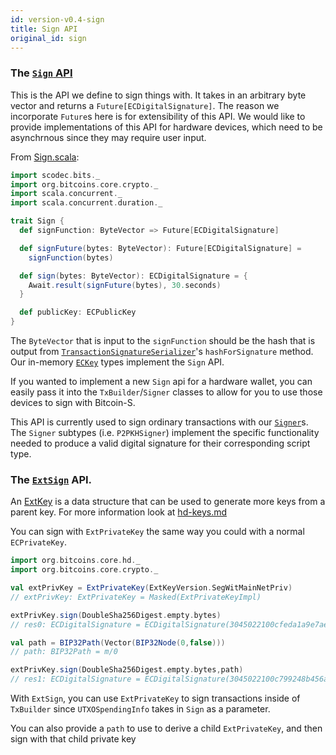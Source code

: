 ```yaml
---
id: version-v0.4-sign
title: Sign API
original_id: sign
---
```


### The [`Sign` API](org/bitcoins/core/crypto/Sign.scala)

This is the API we define to sign things with. It takes in an arbitrary byte vector and returns a `Future[ECDigitalSignature]`. The reason we incorporate `Future`s here is for extensibility of this API. We would like to provide implementations of this API for hardware devices, which need to be asynchrnous since they may require user input.

From [Sign.scala](../../core/src/main/scala/org/bitcoins/core/crypto/Sign.scala):

```scala
import scodec.bits._
import org.bitcoins.core.crypto._
import scala.concurrent._
import scala.concurrent.duration._

trait Sign {
  def signFunction: ByteVector => Future[ECDigitalSignature]

  def signFuture(bytes: ByteVector): Future[ECDigitalSignature] =
    signFunction(bytes)

  def sign(bytes: ByteVector): ECDigitalSignature = {
    Await.result(signFuture(bytes), 30.seconds)
  }

  def publicKey: ECPublicKey
}
```

The `ByteVector` that is input to the `signFunction` should be the hash that is output from [`TransactionSignatureSerializer`](/api/org/bitcoins/core/crypto/TransactionSignatureSerializer)'s `hashForSignature` method. Our in-memory [`ECKey`](/api/org/bitcoins/core/crypto/ECKey) types implement the `Sign` API.

If you wanted to implement a new `Sign` api for a hardware wallet, you can easily pass it into the `TxBuilder`/`Signer` classes to allow for you to use those devices to sign with Bitcoin-S.

This API is currently used to sign ordinary transactions with our [`Signer`](/api/org/bitcoins/core/wallet/signer/Signer)s. The `Signer` subtypes (i.e. `P2PKHSigner`) implement the specific functionality needed to produce a valid digital signature for their corresponding script type.


### The [`ExtSign`](../../core/src/main/scala/org/bitcoins/core/crypto/Sign.scala) API.

An [ExtKey](org/bitcoins/core/crypto/ExtKey.scala) is a data structure that can be used to generate more keys from a parent key. For more information look at [hd-keys.md](hd-keys.md)

You can sign with `ExtPrivateKey` the same way you could with a normal `ECPrivateKey`.

```scala
import org.bitcoins.core.hd._
import org.bitcoins.core.crypto._

val extPrivKey = ExtPrivateKey(ExtKeyVersion.SegWitMainNetPriv)
// extPrivKey: ExtPrivateKey = Masked(ExtPrivateKeyImpl)

extPrivKey.sign(DoubleSha256Digest.empty.bytes)
// res0: ECDigitalSignature = ECDigitalSignature(3045022100cfeda1a9e7ae6fbd4a608b2da83ce84ff5a58d3ce44f32cf8e6db53b34d66426022047e0573ab74730f4776ca53d653b884918225b5a869cb20890067faf14319ee9)

val path = BIP32Path(Vector(BIP32Node(0,false)))
// path: BIP32Path = m/0

extPrivKey.sign(DoubleSha256Digest.empty.bytes,path)
// res1: ECDigitalSignature = ECDigitalSignature(3045022100c799248b456a4ae3512d143d75e03ca0c6f26d845b39353ca9de8b3b2dff7a1e0220563285830a5a43562a35c005ff996911535ad70c38930f163c26b1650e05610c)
```

With `ExtSign`, you can use `ExtPrivateKey` to sign transactions inside of `TxBuilder` since `UTXOSpendingInfo` takes in `Sign` as a parameter. 

You can also provide a `path` to use to derive a child `ExtPrivateKey`, and then sign with that child private key